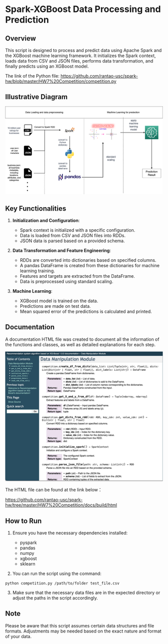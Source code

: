 # Spark-XGBoost Data Processing and Prediction

## Overview

This script is designed to process and predict data using Apache Spark and the XGBoost machine learning framework. It initializes the Spark context, loads data from CSV and JSON files, performs data transformation, and finally predicts using an XGBoost model.

The link of the Python file: https://github.com/rantao-usc/spark-hw/blob/master/HW7%20Competition/competition.py

## Illustrative Diagram
![Alternative Text](https://github.com/rantao-usc/spark-hw/blob/master/HW7%20Competition/demochart.drawio.png)

## Key Functionalities

1. **Initialization and Configuration**:

   - Spark context is initialized with a specific configuration.
   - Data is loaded from CSV and JSON files into RDDs.
   - JSON data is parsed based on a provided schema.

2. **Data Transformation and Feature Engineering**:

   - RDDs are converted into dictionaries based on specified columns.
   - A pandas DataFrame is created from these dictionaries for machine learning training.
   - Features and targets are extracted from the DataFrame.
   - Data is preprocessed using standard scaling.

3. **Machine Learning**:
   - XGBoost model is trained on the data.
   - Predictions are made on test data.
   - Mean squared error of the predictions is calculated and printed.

## Documentation
A documentation HTML file was created to document all the information of the functions and classes, as well as detailed explanations for each step.

![Alternative Text](https://github.com/rantao-usc/spark-hw/blob/45bd0f2797d26e02978ad3aba24f87e95f867992/HW7%20Competition/documentation.jpg)

The HTML file can be found at the link below：

https://github.com/rantao-usc/spark-hw/tree/master/HW7%20Competition/docs/build/html



## How to Run

1. Ensure you have the necessary dependencies installed:

   - pyspark
   - pandas
   - numpy
   - xgboost
   - sklearn

2. You can run the script using the command:

```
python competition.py /path/to/folder test_file.csv
```

3. Make sure that the necessary data files are in the expected directory or adjust the paths in the script accordingly.

## Note

Please be aware that this script assumes certain data structures and file formats. Adjustments may be needed based on the exact nature and format of your data.
